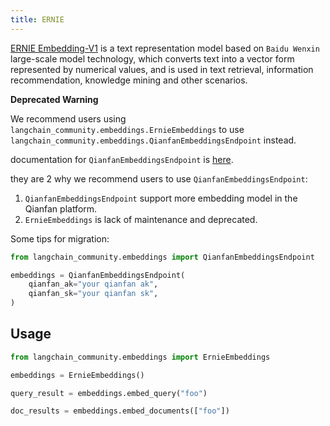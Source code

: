 ```yaml
---
title: ERNIE
---
```


[ERNIE Embedding-V1](https://cloud.baidu.com/doc/WENXINWORKSHOP/s/alj562vvu) is a text representation model based on `Baidu Wenxin` large-scale model technology, 
which converts text into a vector form represented by numerical values, and is used in text retrieval, information recommendation, knowledge mining and other scenarios.

**Deprecated Warning**

We recommend users using `langchain_community.embeddings.ErnieEmbeddings` 
to use `langchain_community.embeddings.QianfanEmbeddingsEndpoint` instead.

documentation for `QianfanEmbeddingsEndpoint` is [here](/oss/integrations/text_embedding/baidu_qianfan_endpoint/).

they are 2 why we recommend users to use `QianfanEmbeddingsEndpoint`:

1. `QianfanEmbeddingsEndpoint` support more embedding model in the Qianfan platform.
2. `ErnieEmbeddings` is lack of maintenance and deprecated.

Some tips for migration:


```python
from langchain_community.embeddings import QianfanEmbeddingsEndpoint

embeddings = QianfanEmbeddingsEndpoint(
    qianfan_ak="your qianfan ak",
    qianfan_sk="your qianfan sk",
)
```

## Usage


```python
from langchain_community.embeddings import ErnieEmbeddings
```


```python
embeddings = ErnieEmbeddings()
```


```python
query_result = embeddings.embed_query("foo")
```


```python
doc_results = embeddings.embed_documents(["foo"])
```
